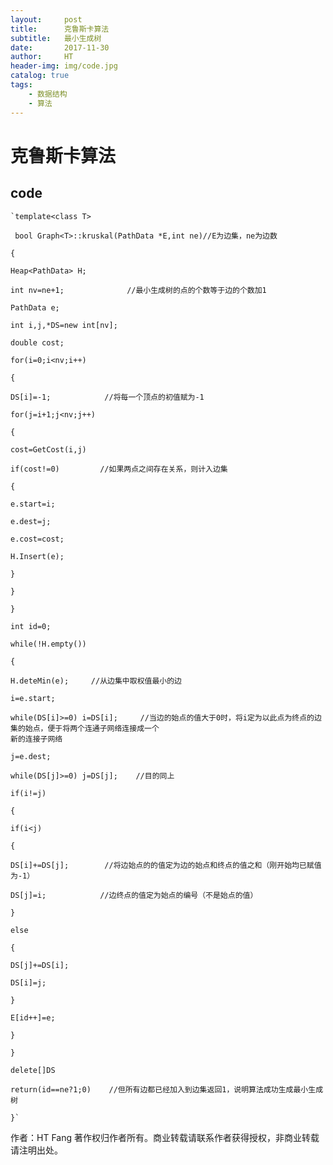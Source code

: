 ```yaml
---
layout:     post                    
title:      克鲁斯卡算法             
subtitle:   最小生成树
date:       2017-11-30            
author:     HT                     
header-img: img/code.jpg    
catalog: true                       
tags:                               
    - 数据结构 
    - 算法
---
```


# 克鲁斯卡算法

## code

    `template<class T>

     bool Graph<T>::kruskal(PathData *E,int ne)//E为边集，ne为边数

    {

    Heap<PathData> H;

    int nv=ne+1;              //最小生成树的点的个数等于边的个数加1

    PathData e;

    int i,j,*DS=new int[nv];

    double cost;

    for(i=0;i<nv;i++)

    {

    DS[i]=-1;            //将每一个顶点的初值赋为-1

    for(j=i+1;j<nv;j++)

    {

    cost=GetCost(i,j)

    if(cost!=0)         //如果两点之间存在关系，则计入边集

    {

    e.start=i;

    e.dest=j;

    e.cost=cost;

    H.Insert(e);

    }

    }

    }

    int id=0;

    while(!H.empty())

    {

    H.deteMin(e);     //从边集中取权值最小的边

    i=e.start;

    while(DS[i]>=0) i=DS[i];     //当边的始点的值大于0时，将i定为以此点为终点的边集的始点，便于将两个连通子网络连接成一个
    新的连接子网络

    j=e.dest;

    while(DS[j]>=0) j=DS[j];    //目的同上

    if(i!=j)

    {

    if(i<j)

    {

    DS[i]+=DS[j];        //将边始点的的值定为边的始点和终点的值之和（刚开始均已赋值为-1）

    DS[j]=i;            //边终点的值定为始点的编号（不是始点的值）

    }

    else

    {

    DS[j]+=DS[i];

    DS[i]=j;

    }

    E[id++]=e;

    }

    }

    delete[]DS        

    return(id==ne?1;0)    //但所有边都已经加入到边集返回1，说明算法成功生成最小生成树

    }`

作者：HT Fang
著作权归作者所有。商业转载请联系作者获得授权，非商业转载请注明出处。
